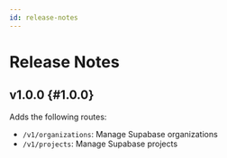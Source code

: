 ```yaml
---
id: release-notes
---
```


# Release Notes

## v1.0.0 {#1.0.0}

Adds the following routes:

- `/v1/organizations`: Manage Supabase organizations
- `/v1/projects`: Manage Supabase projects
